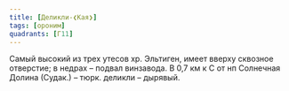 ```yaml
---
title: [Деликли-❮Кая❯]
tags: [ороним]
quadrants: [Г11]
---
```


Самый высокий из трех утесов хр. Эльтиген, имеет вверху сквозное отверстие; в
недрах – подвал винзавода. В 0,7 км к С от нп Солнечная Долина (Судак.) – тюрк.
деликли – дырявый.
